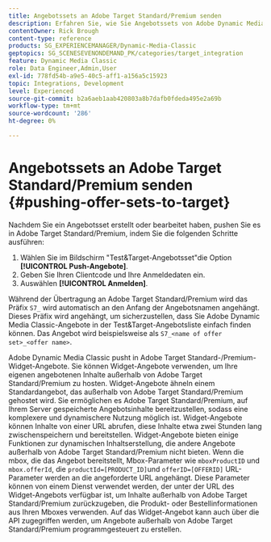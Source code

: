 ```yaml
---
title: Angebotssets an Adobe Target Standard/Premium senden
description: Erfahren Sie, wie Sie Angebotssets von Adobe Dynamic Media Classic an Adobe Target Standard/Premium pushen.
contentOwner: Rick Brough
content-type: reference
products: SG_EXPERIENCEMANAGER/Dynamic-Media-Classic
geptopics: SG_SCENESEVENONDEMAND_PK/categories/target_integration
feature: Dynamic Media Classic
role: Data Engineer,Admin,User
exl-id: 778fd54b-a9e5-40c5-aff1-a156a5c15923
topic: Integrations, Development
level: Experienced
source-git-commit: b2a6aeb1aab420803a8b7dafb0fdeda495e2a69b
workflow-type: tm+mt
source-wordcount: '286'
ht-degree: 0%

---
```


# Angebotssets an Adobe Target Standard/Premium senden {#pushing-offer-sets-to-target}

Nachdem Sie ein Angebotsset erstellt oder bearbeitet haben, pushen Sie es in Adobe Target Standard/Premium, indem Sie die folgenden Schritte ausführen:

1. Wählen Sie im Bildschirm &quot;Test&amp;Target-Angebotsset&quot;die Option **[!UICONTROL Push-Angebote]**.
1. Geben Sie Ihren Clientcode und Ihre Anmeldedaten ein.
1. Auswählen **[!UICONTROL Anmelden]**.

Während der Übertragung an Adobe Target Standard/Premium wird das Präfix `S7_` wird automatisch an den Anfang der Angebotsnamen angehängt. Dieses Präfix wird angehängt, um sicherzustellen, dass Sie Adobe Dynamic Media Classic-Angebote in der Test&amp;Target-Angebotsliste einfach finden können. Das Angebot wird beispielsweise als `S7_<name of offer set>_<offer name>`.

Adobe Dynamic Media Classic pusht in Adobe Target Standard-/Premium-Widget-Angebote. Sie können Widget-Angebote verwenden, um Ihre eigenen angebotenen Inhalte außerhalb von Adobe Target Standard/Premium zu hosten. Widget-Angebote ähneln einem Standardangebot, das außerhalb von Adobe Target Standard/Premium gehostet wird. Sie ermöglichen es Adobe Target Standard/Premium, auf Ihrem Server gespeicherte Angebotsinhalte bereitzustellen, sodass eine komplexere und dynamischere Nutzung möglich ist. Widget-Angebote können Inhalte von einer URL abrufen, diese Inhalte etwa zwei Stunden lang zwischenspeichern und bereitstellen. Widget-Angebote bieten einige Funktionen zur dynamischen Inhaltserstellung, die andere Angebote außerhalb von Adobe Target Standard/Premium nicht bieten. Wenn die mbox, die das Angebot bereitstellt, Mbox-Parameter wie `mboxProductID` und `mbox.offerId`, die `productId=[PRODUCT_ID]`und `offerID=[OFFERID]` URL-Parameter werden an die angeforderte URL angehängt. Diese Parameter können von einem Dienst verwendet werden, der unter der URL des Widget-Angebots verfügbar ist, um Inhalte außerhalb von Adobe Target Standard/Premium zurückzugeben, die Produkt- oder Bestellinformationen aus Ihren Mboxes verwenden. Auf das Widget-Angebot kann auch über die API zugegriffen werden, um Angebote außerhalb von Adobe Target Standard/Premium programmgesteuert zu erstellen.
